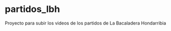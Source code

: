 partidos_lbh
============

Proyecto para subir los videos de los partidos de La Bacaladera Hondarribia
